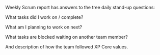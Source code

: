 
Weekly Scrum report has answers to the tree daily stand-up questions:


What tasks did I work on / complete?

What am I planning to work on next?

What tasks are blocked waiting on another team member?


And description of how the team followed XP Core values.


